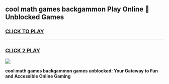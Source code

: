 
## cool math games backgammon Play Online 👋 Unblocked Games
<h3>
<a href="https://news.freeplayer.one?title=cool_math_games_backgammon&ref=17CMG">CLICK TO PLAY</a></h3>
<hr>

<h3>
<a href="https://news.freeplayer.one?title=cool_math_games_backgammon&ref=17CMG">CLICK 2 PLAY</a>
  
</h3>

<a href="https://news.freeplayer.one?title=cool_math_games_backgammon&ref=17CMG/"><img src="https://clearcache.store/games.png"></a>


**cool math games backgammon games unblocked: Your Gateway to Fun and Accessible Online Gaming**
